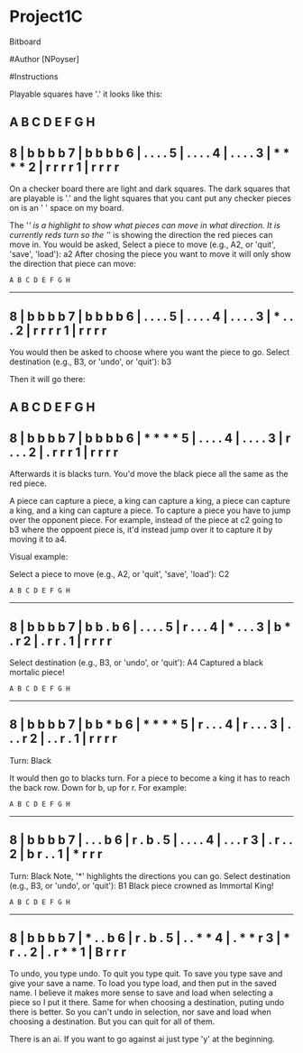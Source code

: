 # Project1C
Bitboard

#Author [NPoyser]

#Instructions

Playable squares have '.' it looks like this:

   A B C D E F G H
   -----------------
8 | b   b   b   b
7 |   b   b   b   b
6 | .   .   .   .
5 |   .   .   .   .
4 | .   .   .   .
3 |   *   *   *   *
2 | r   r   r   r
1 |   r   r   r   r
   -----------------

On a checker board there are light and dark squares. The dark squares that are playable is '.' and the light squares that you cant put any checker pieces on is an ' ' space on my board.

The '*' is a highlight to show what pieces can move in what direction. It is currently reds turn so the '*' is showing the direction the red pieces can move in.
You would be asked, Select a piece to move (e.g., A2, or 'quit', 'save', 'load'): a2
After chosing the piece you want to move it will only show the direction that piece can move:

    A B C D E F G H
   -----------------
8 | b   b   b   b
7 |   b   b   b   b
6 | .   .   .   .
5 |   .   .   .   .
4 | .   .   .   .
3 |   *   .   .   .
2 | r   r   r   r
1 |   r   r   r   r
   -----------------

You would then be asked to choose where you want the piece to go.
Select destination (e.g., B3, or 'undo', or 'quit'): b3

Then it will go there:

   A B C D E F G H
   -----------------
8 | b   b   b   b
7 |   b   b   b   b
6 | *   *   *   *
5 |   .   .   .   .
4 | .   .   .   .
3 |   r   .   .   .
2 | .   r   r   r
1 |   r   r   r   r
   -----------------

Afterwards it is blacks turn. You'd move the black piece all the same as the red piece.

A piece can capture a piece, a king can capture a king, a piece can capture a king, and a king can capture a piece.
To capture a piece you have to jump over the opponent piece. For example, instead of the piece at c2 going to b3 where the oppoent piece is, it'd instead jump over it to capture it by moving it to a4.

Visual example:

Select a piece to move (e.g., A2, or 'quit', 'save', 'load'): C2

    A B C D E F G H
   -----------------
8 | b   b   b   b
7 |   b   b   .   b
6 | .   .   .   .
5 |   r   .   .   .
4 | *   .   .   .
3 |   b   *   .   r
2 | .   r   r   .
1 |   r   r   r   r
   -----------------

Select destination (e.g., B3, or 'undo', or 'quit'): A4
Captured a black mortalic piece!

    A B C D E F G H
   -----------------
8 | b   b   b   b
7 |   b   b   *   b
6 | *   *   *   *
5 |   r   .   .   .
4 | r   .   .   .
3 |   .   .   .   r
2 | .   .   r   .
1 |   r   r   r   r
   -----------------
Turn: Black


It would then go to blacks turn.
For a piece to become a king it has to reach the back row. Down for b, up for r. For example:

    A B C D E F G H
   -----------------
8 | b   b   b   b
7 |   .   .   .   b
6 | r   .   b   .
5 |   .   .   .   .
4 | .   .   .   r
3 |   .   r   .   .
2 | b   r   .   .
1 |   *   r   r   r
   -----------------
Turn: Black
Note, '*' highlights the directions you can go.
Select destination (e.g., B3, or 'undo', or 'quit'): B1
Black piece crowned as Immortal King!

    A B C D E F G H
   -----------------
8 | b   b   b   b
7 |   *   .   .   b
6 | r   .   b   .
5 |   .   .   *   *
4 | .   *   *   r
3 |   *   r   .   .
2 | .   r   *   *
1 |   B   r   r   r
   -----------------

To undo, you type undo.
To quit you type quit.
To save you type save and give your save a name.
To load you type load, and then put in the saved name.
I believe it makes more sense to save and load when selecting a piece so I put it there. Same for when choosing a destination, puting undo there is better. So you can't undo in selection, nor save and load when choosing a destination. But you can quit for all of them.

There is an ai. If you want to go against ai just type 'y' at the beginning.

